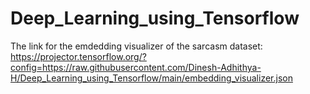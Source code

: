 # Deep_Learning_using_Tensorflow

The link for the emdedding visualizer of the sarcasm dataset: <html> <href>https://projector.tensorflow.org/?config=https://raw.githubusercontent.com/Dinesh-Adhithya-H/Deep_Learning_using_Tensorflow/main/embedding_visualizer.json </href></html>
